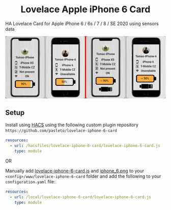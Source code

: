 <h1 align="center">
    Lovelace Apple iPhone 6 Card
</h1>

HA Lovelace Card for Apple iPhone 6 / 6s / 7 / 8 / SE 2020 using sensors data


<p align="center">
    <img src="https://raw.githubusercontent.com/pasleto/lovelace-iphone-6-card/master/example/card_example.png" alt="Example"/>
</p>

## Setup

Install using [HACS][hacs] using the following custom plugin repository ```https://github.com/pasleto/lovelace-iphone-6-card```
```yaml
resources:
  - url: /hacsfiles/lovelace-iphone-6-card/lovelace-iphone-6-card.js
    type: module
```

OR 

Manually add [lovelace-iphone-6-card.js] and [iphone_6.png]
to your `<config>/www/lovelace-iphone-6-card` folder and add the following to your `configuration.yaml` file:
```yaml
resources:
  - url: /local/lovelace-iphone-6-card/lovelace-iphone-6-card.js
    type: module
```


[hacs]: https://github.com/custom-components/hacs
[lovelace-iphone-6-card.js]: https://raw.githubusercontent.com/pasleto/lovelace-iphone-6-card/master/dist/lovelace-iphone-6-card.js
[iphone_6.png]: https://raw.githubusercontent.com/pasleto/lovelace-iphone-6-card/master/dist/iphone_6.png
